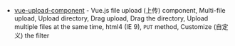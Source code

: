 - [vue-upload-component](https://github.com/lian-yue/vue-upload-component) - Vue.js file upload (上传) component, Multi-file upload, Upload directory, Drag upload, Drag the directory, Upload multiple files at the same time, html4 (IE 9), `PUT` method, Customize (自定义) the filter
